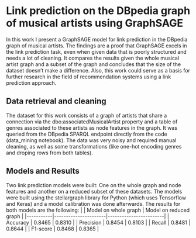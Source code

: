 # Link prediction on the DBpedia graph of musical artists using GraphSAGE

In this work I present a GraphSAGE model for link prediction in the DBpedia graph of musical artists.  The findings are a proof that GraphSAGE excels in the link prediction task, even when given data that is poorly structured and needs a lot of cleaning. It compares the results given the whole musical artist graph and a subset of the graph and concludes that the size of the dataset doesn’t make a difference. Also, this work could serve as a basis for further research in the field of recommendation systems using a link prediction approach. 

## Data retrieval and cleaning

The dataset for this work consists of a graph of artists that share a connection via the dbo:associatedMusicalArtist property and a table of genres associated to these artists as node features in the graph. It was queried from the DBpedia SPARQL endpoint directly from the code (data_mining notebook). The data was very noisy and required manual cleaning, as well as some transformations (like one-hot encoding genres and droping rows from both tables).

## Models and Results

Two link prediction models were built: One on the whole graph and node features and another on a reduced subset of these datasets. The models were built using the stellargraph library for Python (which uses Tensorflow and Keras) and a model calibration was done afterwards. The results for both models are the following:
|           | Model on whole graph | Model on reduced graph |
|-----------|----------------------|------------------------|
| Accuracy  | 0.8465               | 0.8310                 |
| Precision | 0.8454               | 0.8103                 |
| Recall    | 0.8481               | 0.8644                 |
| F1-score  | 0.8468               | 0.8365                 |
